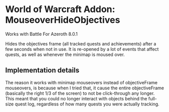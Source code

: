 # World of Warcraft Addon: MouseoverHideObjectives

Works with Battle For Azeroth 8.0.1

Hides the objectives frame (all tracked quests and achievements) after a few seconds when not in use.
It is re-opened by a lot of events that affect quests, as well as whenever the minimap is moused over.

## Implementation details
The reason it works with minimap mouseovers instead of objectiveFrame mouseovers, is because when I tried that, it cause the entire objectiveFrame (basically the right 1/3 of the screen) to not be click-through any longer. This meant that you could no longer interact with objects behind the full-size quest log, regardless of how many quests you were actually tracking.
